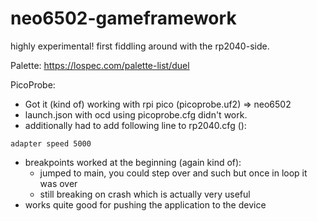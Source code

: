 # neo6502-gameframework

highly experimental! first fiddling around with the rp2040-side. 


Palette:
https://lospec.com/palette-list/duel

PicoProbe:

- Got it (kind of) working with rpi pico (picoprobe.uf2) => neo6502
- launch.json with ocd using picoprobe.cfg didn't work. 
- additionally had to add following line to rp2040.cfg ():
```
adapter speed 5000
```
- breakpoints worked at the beginning (again kind of):
  - jumped to main, you could step over and such but once in loop it was over
  - still breaking on crash which is actually very useful
- works quite good for pushing the application to the device
